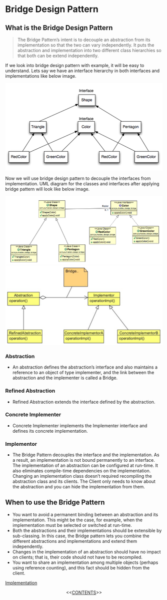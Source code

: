 #   Bridge Design Pattern


##  What is the Bridge Design Pattern
>   The Bridge Pattern’s intent is to decouple an abstraction from its implementation so that the two can vary independently. It puts
    the abstraction and implementation into two different class hierarchies so that both can be extend independently.

<p align="center">
    <p>If we look into bridge design pattern with example, it will be easy to understand. Lets say we have an interface hierarchy in both interfaces and implementations like below image.</p>
    <img src="https://github.com/11andrew1991/design_patterns/blob/master/Bridge/img/Bridge-Interface-Hierarchy.png" />
    <p>Now we will use bridge design pattern to decouple the interfaces from implementation. UML diagram for the classes and interfaces after applying bridge pattern will look like below image.</p>  
    <img src="https://github.com/11andrew1991/design_patterns/blob/master/Bridge/img/bridge-shape.png" />
    <img src="https://github.com/11andrew1991/design_patterns/blob/master/Bridge/img/bridge.PNG" />
</p>

### Abstraction
-   An abstraction defines the abstraction’s interface and also maintains a reference to an object of type implementer, and the link between the abstraction and the implementer is called a Bridge.

### Refined Abstraction
-   Refined Abstraction extends the interface defined by the abstraction.

### Concrete Implementer
-   Concrete Implementer implements the Implementer interface and defines its concrete implementation.

### Implementor
-   The Bridge Pattern decouples the interface and the implementation. As a result, an implementation is not bound permanently to an interface. The implementation of an abstraction can be configured at run-time. It also eliminates compile-time dependencies on the implementation. Changing an implementation class doesn’t required recompiling the abstraction class and its clients. The Client only needs to know about the abstraction and you can hide the implementation from them.


##  When to use the Bridge Pattern
-   You want to avoid a permanent binding between an abstraction and its implementation. This might be the case, for example,
    when the implementation must be selected or switched at run-time.
-   Both the abstractions and their implementations should be extensible by sub-classing. In this case, the Bridge pattern lets you
    combine the different abstractions and implementations and extend them independently.
-   Changes in the implementation of an abstraction should have no impact on clients; that is, their code should not have to be
    recompiled.
-   You want to share an implementation among multiple objects (perhaps using reference counting), and this fact should be hidden
    from the client.
    

[Implementation](https://github.com/11andrew1991/design_patterns/tree/master/Bridge/app/)


<p align="center">
  <<<a href="https://github.com/11andrew1991/design_patterns#design-patterns">CONTENTS</a>>>
</p>